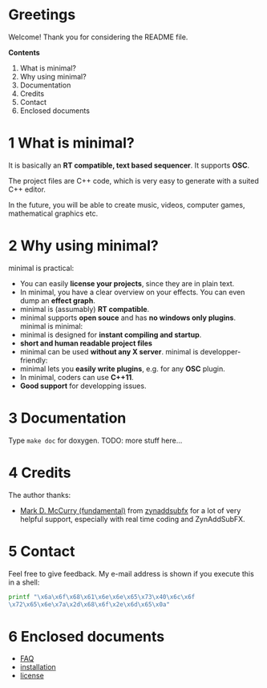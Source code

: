 # Greetings
Welcome! Thank you for considering the README file.

**Contents**
  1. What is minimal?
  2. Why using minimal?
  3. Documentation
  4. Credits
  5. Contact
  6. Enclosed documents

# 1 What is minimal?
It is basically an **RT compatible, text based sequencer**. It supports **OSC**.

The project files are C++ code, which is very easy to generate with a suited
C++ editor.

In the future, you will be able to create music, videos, computer games,
mathematical graphics etc.

# 2 Why using minimal?
minimal is practical:
  * You can easily **license your projects**, since they are in plain text.
  * In minimal, you have a clear overview on your effects. You can even dump
    an **effect graph**.
  * minimal is (assumably) **RT compatible**.
  * minimal supports **open souce** and has **no windows only plugins**.
minimal is minimal:
  * minimal is designed for **instant compiling and startup**.
  * **short and human readable project files**
  * minimal can be used **without any X server**.
minimal is developper-friendly:
  * minimal lets you **easily write plugins**, e.g. for any **OSC** plugin.
  * In minimal, coders can use **C++11**.
  * **Good support** for developping issues.

# 3 Documentation
Type `make doc` for doxygen. TODO: more stuff here...

# 4 Credits
The author thanks:
  * [Mark D. McCurry (fundamental)](http://fundamental-code.com/) from
    [zynaddsubfx](http://zynaddsubfx.sourceforge.net/) for a lot of very
    helpful support, especially with real time coding and ZynAddSubFX.

# 5 Contact

Feel free to give feedback. My e-mail address is shown if you execute this in
a shell:
```sh
printf "\x6a\x6f\x68\x61\x6e\x6e\x65\x73\x40\x6c\x6f
\x72\x65\x6e\x7a\x2d\x68\x6f\x2e\x6d\x65\x0a"
```

# 6 Enclosed documents
 * [FAQ](FAQ.md)
 * [installation](INSTALL.md)
 * [license](LICENSE.txt)
